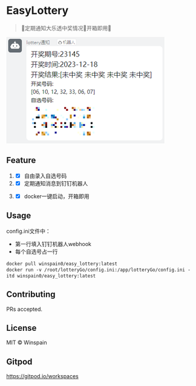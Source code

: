 # EasyLottery

> 🚀定期通知大乐透中奖情况🚀开箱即用🚀

![img.png](img.png)
## Feature

1.
    - [x] 自由录入自选号码
2.
    - [x] 定期通知消息到钉钉机器人
3.
    - [x] docker一键启动，开箱即用



## Usage
config.ini文件中：
- 第一行填入钉钉机器人webhook
- 每个自选号占一行

```shell
docker pull winspain0/easy_lottery:latest
docker run -v /root/lotteryGo/config.ini:/app/lotteryGo/config.ini -itd winspain0/easy_lottery:latest
```


## Contributing

PRs accepted.

## License

MIT © Winspain

## Gitpod

https://gitpod.io/workspaces

